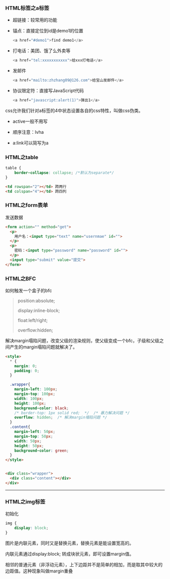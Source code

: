 ### HTML标签之a标签

- 超链接：较常用的功能

- 锚点：直接定位到id是demo1的位置

  ```javascript
  <a href="#demo1">find demo1</a>
  ```

- 打电话：美团、饿了么外卖等

  ```javascript
  <a href="tel:xxxxxxxxxxx">给xxx打电话</a>
  ```

- 发邮件

  ```javascript
  <a href="mailto:zhzhang09@126.com">给宝山发邮件</a>
  ```

- 协议限定符：直接写JavaScript代码

  ```javascript
  <a href="javascript:alert(1)">弹出1</a>
  ```

css允许我们针对a标签的4中状态设置各自的css特性，叫做css伪类。

- active一般不用写

- 顺序注意：lvha

- a:link可以简写为a

### HTML之table

```css
table {
    border-collapse: collapse; /*默认为separate*/
}
```

```html
<td rowspan="2"></td> 跨两行
<td colspan="4"></td> 跨四列
```

### HTML之form表单

发送数据

```html
<form action="" method="get">
  <p>
    用户名：<input type="text" name="usernmae" id="">
  </p>
  <p>
    密码：<input type="password" name="password" id="">
  </p>
  <input type="submit" value="提交">
</form>
```



### HTML之BFC

如何触发一个盒子的bfc

> position:absolute;
>
> display:inline-block;
>
> float:left/right;
>
> overflow:hidden;

解决margin塌陷问题，改变父级的渲染规则，使父级变成一个bfc，子级和父级之间产生的margin塌陷问题就解决了。

```html
<style>
  * {
    margin: 0;
    padding: 0;
  }

  .wrapper{
    margin-left: 100px;
    margin-top: 100px;
    width: 100px;
    height: 100px;
    background-color: black;
    /* border-top: 1px solid red;  */  /* 暴力解决问题 */
    overflow: hidden;  /* 解决margin塌陷问题 */
  }
  .content{
    margin-left: 50px;
    margin-top: 50px;
    width: 50px;
    height: 50px;
    background-color: green;
  }
</style>


<div class="wrapper">
  <div class="content"></div>
</div>
```







---
### HTML之img标签

初始化

```css
img {
    display: block;
}
```

图片是内联元素，同时又是替换元素，替换元素是能设置宽高的。

内联元素通过display:block; 转成块状元素，即可设置margin值。








相邻的普通元素（非浮动元素），上下边距并不是简单的相加，而是取其中较大的边距值。这种现象叫做margin重叠
